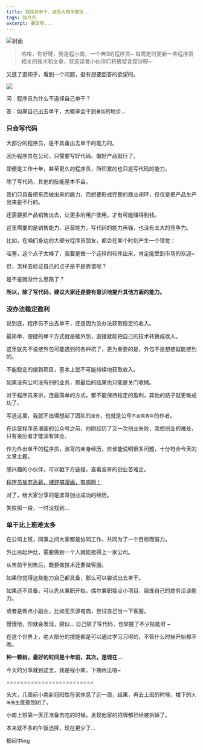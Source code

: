 ```yaml
---
title: 程序员单干，结局大概率要饭...
tags: 猿月亮
excerpt: 要饭呀...
---
```

![封面](https://navtool.gitee.io/blog/assets/imgs/20221228/image-20221228223740670.png)

> 哈喽，你好呀，我是程小南，一个奔3的程序员~
> 每周定时更新一些程序员相关的技术和文章，欢迎读者小伙伴们积极留言探讨呀~

又逛了逛知乎，看到一个问题，挺有想要回答的欲望的。

![](https://navtool.gitee.io/blog/assets/imgs/20221228/image-20221228223740670.png)

问：程序员为什么不选择自己单干？

答：如果自己出去单干，大概率会干到`要饭`的地步...

### 只会写代码

大部分的程序员，是不具备出去单干的能力的。

因为程序员在公司，只需要写好代码、做好产品就行了。

即便是工作十年，甚至更久的程序员，所积累的也只是写代码的能力。

除了写代码，其他的技能基本不会。

我们只具备把东西做出来的能力，而想要形成完整的商业闭环，仅仅是把产品生产出来是不行的。

还需要把产品销售出去，让更多的用户使用，才有可能赚得到钱。

这里需要的是销售能力、运营能力，写代码的能力再强，也没有太大的竞争力。

比如，在咱们身边的大部分程序员朋友，都会在某个时刻产生一个错觉：

哇塞，这个点子太棒了，我要是做一个这样的软件出来，肯定能受到市场的欢迎~

但，怎样去验证自己的点子是不是靠谱呢？

是不是就没什么思路了？

**所以，除了写代码，建议大家还是要有意识地提升其他方面的能力。**

### 没办法稳定盈利

说到底，程序员不出去单干，还是因为没办法获取稳定的收入。

最简单、便捷的单干方式就是接外包，直接就能把自己的技术转换成收入。

这里就先不说接外包可能遇到的各种坑了，更为重要的是，外包不是想接就能接到的。

不能稳定的接到项目，基本上就不可能持续地获取收入。

如果没有公司没有别的业务，那最后的结果也只能是关门收摊。

对于程序员来讲，连最简单的方式，都不能保持稳定的盈利，其他的路子就更难成功了。

写道这里，我就不由得想起了团队的`波哥`，也就是公号`不会笑青年`的作者。

在运营程序员漫画的公众号之前，他刚经历了又一次创业失败，我想创业的难处，只有亲历者才能深有体会。

作为外出单干的程序员，波哥的亲身经历，应该能说明很多问题，十分符合今天的文章主题。

感兴趣的小伙伴，可以戳下方链接，查看波哥的创业苦难史。

[程序员放弃高薪，裸辞搞漫画，有病啊！](https://mp.weixin.qq.com/s/MRFjmNYgEHwLLDVy3P9-ZA)

对了，给大家分享的是波哥创业成功的经历。

失败那一段，一时没找到...

### 单干比上班难太多

在公司上班，同事之间大家都是协同工作，共同为了一个目标而努力。

外出另起炉灶，需要做到一个人就能抵得上一家公司。

从售前干到售后，既要做技术还要做客服。

如果你觉得这些能力自己都具备，那么可以尝试出去单干。

如果还不具备，可以先从兼职开始，偶尔兼职接点小项目，锻炼自己的商务洽谈能力。

或者是做点小副业，比如无货源电商，尝试自己当一下客服。

慢慢地，你就会发现，貌似... 自己除了写代码，也掌握了不少技能呀 ~

在这个世界上，绝大部分的技能都是可以通过学习习得的，不管什么时候开始都不晚。

**种一颗树，最好的时间是十年前，其次，是现在...**

今天的分享就到这里，我是程小南，下期再见咯~

=========================

头大，几周前小南新冠阳性在家休息了近一周，结果，再去上班的时候，楼下的`大米先生`直接倒闭了。

小南上班第一天正准备去吃的时候，发现他家的招牌都已经被拆掉了。

本来就不多的午饭选择，现在更少了... 

郁闷中ing














